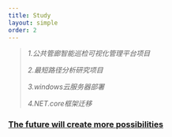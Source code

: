 ```yaml
---
title: Study
layout: simple
order: 2
---
```

>*1.公共管廊智能巡检可视化管理平台项目*
>
>*2.最短路径分析研究项目*
>
>*3.windows云服务器部署*
>
>*4.NET.core框架迁移*


### [The future will create more possibilities](/study/Imperial_mathematics/Imperial_mathematics)


  



